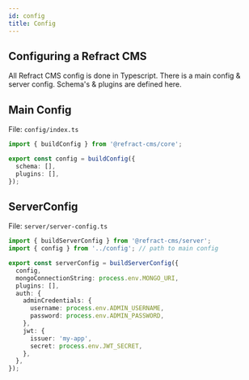 ```yaml
---
id: config
title: Config
---
```


## Configuring a Refract CMS

All Refract CMS config is done in Typescript. There is a main config & server config. Schema's & plugins are defined here.

## Main Config

File: `config/index.ts`

```ts
import { buildConfig } from '@refract-cms/core';

export const config = buildConfig({
  schema: [],
  plugins: [],
});
```

## ServerConfig

File: `server/server-config.ts`

```ts
import { buildServerConfig } from '@refract-cms/server';
import { config } from '../config'; // path to main config

export const serverConfig = buildServerConfig({
  config,
  mongoConnectionString: process.env.MONGO_URI,
  plugins: [],
  auth: {
    adminCredentials: {
      username: process.env.ADMIN_USERNAME,
      password: process.env.ADMIN_PASSWORD,
    },
    jwt: {
      issuer: 'my-app',
      secret: process.env.JWT_SECRET,
    },
  },
});
```
